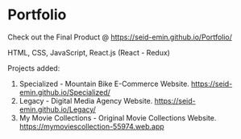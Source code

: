 # Portfolio

Check out the Final Product @ https://seid-emin.github.io/Portfolio/

HTML, CSS, JavaScript, React.js (React - Redux)

Projects added:
1. Specialized - Mountain Bike E-Commerce Website.              https://seid-emin.github.io/Specialized/
2. Legacy - Digital Media Agency Website.                       https://seid-emin.github.io/Legacy/
3. My Movie Collections - Original Movie Collections Website.   https://mymoviescollection-55974.web.app
